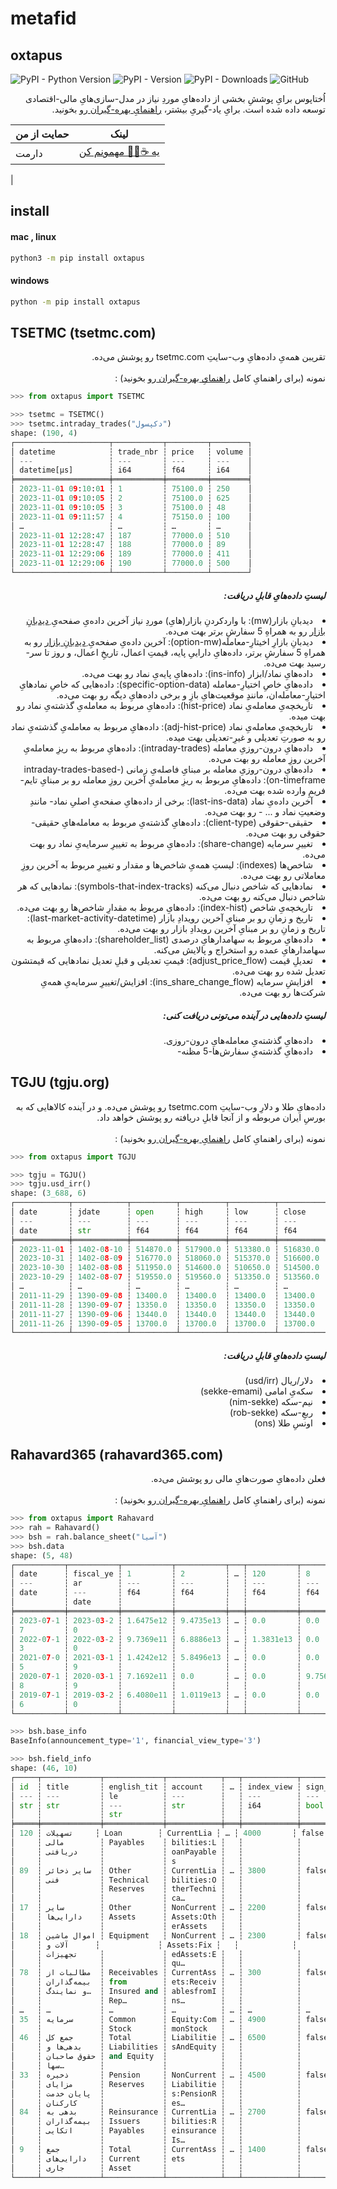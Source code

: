 # metafid
## oxtapus

![PyPI - Python Version](https://img.shields.io/pypi/pyversions/oxtapus)
![PyPI - Version](https://img.shields.io/pypi/v/oxtapus)
![PyPI - Downloads](https://img.shields.io/pypi/dm/oxtapus?logoColor=blue&color=blue)
![GitHub](https://img.shields.io/github/license/yghaderi/oxtapus)

<div dir="rtl">
اُختاپوس برایِ پوششِ بخشی از داده‌هایِ موردِ نیاز در مدل-سازی‌هایِ مالی-اقتصادی توسعه داده شده است.
برایِ یاد-گیریِ بیشتر،
<a href="https://yghaderi.github.io/oxtapus/">
راهنمایِ بهره-گیران
</a>
رو بخونید.
</div>



| حمایت از من | لینک                                             |
|-------------|--------------------------------------------------|
| دارمت       | [یه ☕🧸🍪 مهمونم کن](https://daramet.com/yghaderi) |
|


## install
#### mac , linux
```bash
python3 -m pip install oxtapus
```
#### windows
```bash
python -m pip install oxtapus
```


## TSETMC (tsetmc.com)

<div dir="rtl">
تقریبن همه‌یِ داده‌هایِ وب-سایتِ tsetmc.com رو پوشش می‌ده.
<br>
<br>
نمونه
(برای راهنمایِ کامل
<a href="https://yghaderi.github.io/oxtapus/">
راهنمایِ بهره-گیران
</a>
رو بخونید)
:
</div>

```python
>>> from oxtapus import TSETMC

>>> tsetmc = TSETMC()
>>> tsetmc.intraday_trades("دکپسول")
shape: (190, 4)
┌─────────────────────┬───────────┬─────────┬────────┐
│ datetime            ┆ trade_nbr ┆ price   ┆ volume │
│ ---                 ┆ ---       ┆ ---     ┆ ---    │
│ datetime[μs]        ┆ i64       ┆ f64     ┆ i64    │
╞═════════════════════╪═══════════╪═════════╪════════╡
│ 2023-11-01 09:10:01 ┆ 1         ┆ 75100.0 ┆ 250    │
│ 2023-11-01 09:10:05 ┆ 2         ┆ 75100.0 ┆ 625    │
│ 2023-11-01 09:10:05 ┆ 3         ┆ 75100.0 ┆ 48     │
│ 2023-11-01 09:11:57 ┆ 4         ┆ 75150.0 ┆ 100    │
│ …                   ┆ …         ┆ …       ┆ …      │
│ 2023-11-01 12:28:47 ┆ 187       ┆ 77000.0 ┆ 510    │
│ 2023-11-01 12:28:47 ┆ 188       ┆ 77000.0 ┆ 89     │
│ 2023-11-01 12:29:06 ┆ 189       ┆ 77000.0 ┆ 411    │
│ 2023-11-01 12:29:06 ┆ 190       ┆ 77000.0 ┆ 500    │
└─────────────────────┴───────────┴─────────┴────────┘
```

<h5 dir="rtl">
لیستِ داده‌هایِ قابلِ دریافت:
</h5>
<div dir="rtl">
<li>
دیدبانِ بازار(mw): با واردکردنِ بازار(هایِ) موردِ نیاز آخرین داده‌یِ صفحه‌یِ
<a href="http://main.tsetmc.com/MarketWatch">ِدیدبانِ بازار</a>
رو به همراهِ 5 سفارشِ برتر بهت می‌ده.
</li>

<li>
دیدبانِ بازارِ اخیتارِ-معامله(option-mw): آخرین داده‌یِ صفحه‌یِ
<a href="http://main.tsetmc.com/MarketWatch">ِدیدبانِ بازار</a>
رو به همراهِ 5 سفارشِ برتر، داده‌هایِ داراییِ پایه، قیمتِ اعمال، تاریخِ اعمال، و روز تا سر-رسید بهت می‌ده.
</li>

<li>
داده‌هایِ نماد/ابزار (ins-info): داده‌هایِ پایه‌یِ نماد رو بهت می‌ده.
</li>

<li>
داده‌هایِ خاصِ اختیارِ-معامله (specific-option-data): داده‌هایی که خاصِ نماد‌هایِ اختیارِ-معامله‌ان، مانندِِ موقعیت‌هایِ بازِ و برخی داده‌هایِ دیگه رو بهت می‌ده.
</li>

<li>
تاریخچه‌یِ معامله‌یِ نماد (hist-price): داده‌هایِ مربوط به معامله‌یِ گذشته‌یِ نماد رو بهت میده.
</li>

<li>
تاریخچه‌یِ معامله‌یِ نماد (adj-hist-price): داده‌هایِ مربوط به معامله‌یِ گذشته‌یِ نماد رو به صورتِ تعدیلی و غیرِ-تعدیلی بهت میده.
</li>

<li>
داده‌هایِ درون-روزیِ معامله (intraday-trades): داده‌هایِ مربوط به ریزِ معامله‌یِ آخرین روزِ معامله رو بهت می‌ده.
</li>

<li>
داده‌هایِ درون-روزیِ معامله بر مبنایِ فاصله‌یِ زمانی (intraday-trades-based-on-timeframe): داده‌هایِ مربوط به ریزِ معامله‌یِ آخرین روزِ معامله رو بر مبنایِ تایم-فریمِ وارده شده بهت می‌ده.
</li>

<li>
آخرین داده‌یِ نماد (last-ins-data): برخی از داده‌هایِ صفحه‌یِ اصلیِ نماد- مانندِ وضعیتِ نماد و ... - رو بهت می‌ده.
</li>

<li>
حقیقی-حقوقی (client-type): داده‌هایِ گذشته‌یِ مربوط به معامله‌هایِ حقیقی-حقوقی رو بهت می‌ده.
</li>

<li>
تغییرِ سرمایه (share-change): داده‌هایِ مربوط به تغییرِ سرمایه‌یِ نماد رو بهت می‌ده.
</li>

<li>
شاخص‌ها (indexes): لیستِ همه‌یِ شاخص‌ها و مقدار و تغییرِ مربوط به آخرین روزِ معاملاتی رو بهت می‌ده.
</li>

<li>
نماد‌هایی که شاخص دنبال‌ می‌کنه (symbols-that-index-tracks): نمادهایی که هر شاخص دنبال می‌کنه رو بهت می‌ده.
</li>

<li>
تاریخچه‌یِ شاخص (index-hist): داده‌هایِ مربوط به مقدارِ شاخص‌ها رو بهت می‌ده.
</li>

<li>
تاریخ و زمانِ رو بر مبنایِ آخرین رویدادِ بازار (last-market-activity-datetime): تاریخ و زمانِ رو بر مبنایِ آخرین رویدادِ بازار رو بهت می‌ده.
</li>
<li>
داده‌هایِ مربوط به سهامدارهایِ درصدی (shareholder_list): داده‌هایِ مربوط به سهامدارهایِ عمده رو استخراج و پالایش می‌کنه.
</li>
<li>
تعدیلِ قیمت (adjust_price_flow): قیمتِ تعدیلی و قبلِ تعدیل نمادهایی که قیمتشون تعدیل شده رو بهت می‌ده.
</li>
<li>
افزایشِ سرمایه (ins_share_change_flow):  افزایش/تغییرِ سرمایه‌یِ همه‌یِ شرکت‌ها رو بهت می‌ده.
</li>
</div>

<h5 dir="rtl">
لیستِ داده‌هایی در آینده می‌تونی دریافت کنی:
</h5>
<div dir="rtl">
<li>
داده‌هایِ گذشته‌یِ معامله‌هایِ درون-روزی.
</li>

<li>
داده‌هایِ گذشته‌یِ سفارش‌ها-5 مظنه-
</li>

</div>

## TGJU (tgju.org)
<div dir="rtl">
داده‌هایِ طلا و دلارِ وب-سایتِ tsetmc.com رو پوشش می‌ده. و در آینده کالاهایی که به بورسِ ایران مربوطه و از آنجا قابلِ دریافته رو پوشش خواهد داد.
<br>
<br>
نمونه (برای راهنمایِ کامل
<a href="https://yghaderi.github.io/oxtapus/">
راهنمایِ بهره-گیران
</a>
رو بخونید)
:
</div>

```python
>>> from oxtapus import TGJU

>>> tgju = TGJU()
>>> tgju.usd_irr()
shape: (3_688, 6)
┌────────────┬────────────┬──────────┬──────────┬──────────┬──────────┐
│ date       ┆ jdate      ┆ open     ┆ high     ┆ low      ┆ close    │
│ ---        ┆ ---        ┆ ---      ┆ ---      ┆ ---      ┆ ---      │
│ date       ┆ str        ┆ f64      ┆ f64      ┆ f64      ┆ f64      │
╞════════════╪════════════╪══════════╪══════════╪══════════╪══════════╡
│ 2023-11-01 ┆ 1402-08-10 ┆ 514870.0 ┆ 517900.0 ┆ 513380.0 ┆ 516830.0 │
│ 2023-10-31 ┆ 1402-08-09 ┆ 516770.0 ┆ 518060.0 ┆ 515370.0 ┆ 516600.0 │
│ 2023-10-30 ┆ 1402-08-08 ┆ 511950.0 ┆ 514600.0 ┆ 510650.0 ┆ 514500.0 │
│ 2023-10-29 ┆ 1402-08-07 ┆ 519550.0 ┆ 519560.0 ┆ 513350.0 ┆ 513560.0 │
│ …          ┆ …          ┆ …        ┆ …        ┆ …        ┆ …        │
│ 2011-11-29 ┆ 1390-09-08 ┆ 13400.0  ┆ 13400.0  ┆ 13400.0  ┆ 13400.0  │
│ 2011-11-28 ┆ 1390-09-07 ┆ 13350.0  ┆ 13350.0  ┆ 13350.0  ┆ 13350.0  │
│ 2011-11-27 ┆ 1390-09-06 ┆ 13440.0  ┆ 13440.0  ┆ 13440.0  ┆ 13440.0  │
│ 2011-11-26 ┆ 1390-09-05 ┆ 13700.0  ┆ 13700.0  ┆ 13700.0  ┆ 13700.0  │
└────────────┴────────────┴──────────┴──────────┴──────────┴──────────┘
```


<h5 dir="rtl">
لیستِ داده‌هایِ قابلِ دریافت:
</h5>
<div dir="rtl">
<li>
دلار/ریال (usd/irr)
</li>

<li>
سکه‌یِ امامی (sekke-emami)
</li>

<li>
نیم-سکه (nim-sekke)
</li>

<li>
ربعِ-سکه (rob-sekke)
</li>

<li>
اونسِ طلا (ons)
</li>

</div>

## Rahavard365 (rahavard365.com)
<div dir="rtl">
فعلن داده‌هایِ صورت‌هایِ مالی رو پوشش می‌ده.
<br>
<br>
نمونه (برای راهنمایِ کامل
<a href="https://yghaderi.github.io/oxtapus/">
راهنمایِ بهره-گیران
</a>
رو بخونید)
:
</div>

```python
>>> from oxtapus import Rahavard
>>> rah = Rahavard()
>>> bsh = rah.balance_sheet("آسیا")
>>> bsh.data
shape: (5, 48)
┌───────────┬───────────┬───────────┬───────────┬───┬───────────┬───────────┬───────────┬──────────┐
│ date      ┆ fiscal_ye ┆ 1         ┆ 2         ┆ … ┆ 120       ┆ 8         ┆ 10        ┆ 25       │
│ ---       ┆ ar        ┆ ---       ┆ ---       ┆   ┆ ---       ┆ ---       ┆ ---       ┆ ---      │
│ date      ┆ ---       ┆ f64       ┆ f64       ┆   ┆ f64       ┆ f64       ┆ f64       ┆ f64      │
│           ┆ date      ┆           ┆           ┆   ┆           ┆           ┆           ┆          │
╞═══════════╪═══════════╪═══════════╪═══════════╪═══╪═══════════╪═══════════╪═══════════╪══════════╡
│ 2023-07-1 ┆ 2023-03-2 ┆ 1.6475e12 ┆ 9.4735e13 ┆ … ┆ 0.0       ┆ 0.0       ┆ 0.0       ┆ 0.0      │
│ 7         ┆ 0         ┆           ┆           ┆   ┆           ┆           ┆           ┆          │
│ 2022-07-1 ┆ 2022-03-2 ┆ 9.7369e11 ┆ 6.8886e13 ┆ … ┆ 1.3831e13 ┆ 0.0       ┆ 0.0       ┆ 0.0      │
│ 3         ┆ 0         ┆           ┆           ┆   ┆           ┆           ┆           ┆          │
│ 2021-07-0 ┆ 2021-03-1 ┆ 1.4242e12 ┆ 5.8496e13 ┆ … ┆ 0.0       ┆ 0.0       ┆ 0.0       ┆ 0.0      │
│ 5         ┆ 9         ┆           ┆           ┆   ┆           ┆           ┆           ┆          │
│ 2020-07-1 ┆ 2020-03-1 ┆ 7.1692e11 ┆ 0.0       ┆ … ┆ 0.0       ┆ 9.7560e11 ┆ 3.2546e13 ┆ 0.0      │
│ 8         ┆ 9         ┆           ┆           ┆   ┆           ┆           ┆           ┆          │
│ 2019-07-1 ┆ 2019-03-2 ┆ 6.4080e11 ┆ 1.0119e13 ┆ … ┆ 0.0       ┆ 0.0       ┆ 9.8519e12 ┆ 1.5801e1 │
│ 6         ┆ 0         ┆           ┆           ┆   ┆           ┆           ┆           ┆ 2        │
└───────────┴───────────┴───────────┴───────────┴───┴───────────┴───────────┴───────────┴──────────┘

>>> bsh.base_info
BaseInfo(announcement_type='1', financial_view_type='3')

>>> bsh.field_info
shape: (46, 10)
┌─────┬─────────────┬─────────────┬────────────┬───┬────────────┬──────────┬──────────┬────────────┐
│ id  ┆ title       ┆ english_tit ┆ account    ┆ … ┆ index_view ┆ sign_neg ┆ sign_pos ┆ neg_nature │
│ --- ┆ ---         ┆ le          ┆ ---        ┆   ┆ ---        ┆ ---      ┆ ---      ┆ ---        │
│ str ┆ str         ┆ ---         ┆ str        ┆   ┆ i64        ┆ bool     ┆ bool     ┆ bool       │
│     ┆             ┆ str         ┆            ┆   ┆            ┆          ┆          ┆            │
╞═════╪═════════════╪═════════════╪════════════╪═══╪════════════╪══════════╪══════════╪════════════╡
│ 120 ┆ تسهیلات     ┆ Loan        ┆ CurrentLia ┆ … ┆ 4000       ┆ false    ┆ false    ┆ false      │
│     ┆ مالی        ┆ Payables    ┆ bilities:L ┆   ┆            ┆          ┆          ┆            │
│     ┆ دریافتی     ┆             ┆ oanPayable ┆   ┆            ┆          ┆          ┆            │
│     ┆             ┆             ┆ s          ┆   ┆            ┆          ┆          ┆            │
│ 89  ┆ سایر ذخائر  ┆ Other       ┆ CurrentLia ┆ … ┆ 3800       ┆ false    ┆ false    ┆ false      │
│     ┆ فنی         ┆ Technical   ┆ bilities:O ┆   ┆            ┆          ┆          ┆            │
│     ┆             ┆ Reserves    ┆ therTechni ┆   ┆            ┆          ┆          ┆            │
│     ┆             ┆             ┆ ca…        ┆   ┆            ┆          ┆          ┆            │
│ 17  ┆ سایر        ┆ Other       ┆ NonCurrent ┆ … ┆ 2200       ┆ false    ┆ false    ┆ false      │
│     ┆ دارایی‌ها    ┆ Assets      ┆ Assets:Oth ┆   ┆            ┆          ┆          ┆            │
│     ┆             ┆             ┆ erAssets   ┆   ┆            ┆          ┆          ┆            │
│ 18  ┆ اموال ماشین ┆ Equipment   ┆ NonCurrent ┆ … ┆ 2300       ┆ false    ┆ false    ┆ false      │
│     ┆ آلات و      ┆             ┆ Assets:Fix ┆   ┆            ┆          ┆          ┆            │
│     ┆ تجهیزات     ┆             ┆ edAssets:E ┆   ┆            ┆          ┆          ┆            │
│     ┆             ┆             ┆ qu…        ┆   ┆            ┆          ┆          ┆            │
│ 78  ┆ مطالبات از  ┆ Receivables ┆ CurrentAss ┆ … ┆ 300        ┆ false    ┆ false    ┆ false      │
│     ┆ بیمه‌گذاران  ┆ from        ┆ ets:Receiv ┆   ┆            ┆          ┆          ┆            │
│     ┆ و نمایندگ…  ┆ Insured and ┆ ablesfromI ┆   ┆            ┆          ┆          ┆            │
│     ┆             ┆ Rep…        ┆ ns…        ┆   ┆            ┆          ┆          ┆            │
│ …   ┆ …           ┆ …           ┆ …          ┆ … ┆ …          ┆ …        ┆ …        ┆ …          │
│ 35  ┆ سرمایه      ┆ Common      ┆ Equity:Com ┆ … ┆ 4900       ┆ false    ┆ false    ┆ false      │
│     ┆             ┆ Stock       ┆ monStock   ┆   ┆            ┆          ┆          ┆            │
│ 46  ┆ جمع کل      ┆ Total       ┆ Liabilitie ┆ … ┆ 6500       ┆ false    ┆ false    ┆ false      │
│     ┆ بدهی‌ها و    ┆ Liabilities ┆ sAndEquity ┆   ┆            ┆          ┆          ┆            │
│     ┆ حقوق صاحبان ┆ and Equity  ┆            ┆   ┆            ┆          ┆          ┆            │
│     ┆ سها…        ┆             ┆            ┆   ┆            ┆          ┆          ┆            │
│ 33  ┆ ذخیره       ┆ Pension     ┆ NonCurrent ┆ … ┆ 4500       ┆ false    ┆ false    ┆ false      │
│     ┆ مزایای      ┆ Reserves    ┆ Liabilitie ┆   ┆            ┆          ┆          ┆            │
│     ┆ پایان خدمت  ┆             ┆ s:PensionR ┆   ┆            ┆          ┆          ┆            │
│     ┆ کارکنان     ┆             ┆ es…        ┆   ┆            ┆          ┆          ┆            │
│ 84  ┆ بدهی به     ┆ Reinsurance ┆ CurrentLia ┆ … ┆ 2700       ┆ false    ┆ false    ┆ false      │
│     ┆ بیمه‌گذاران  ┆ Issuers     ┆ bilities:R ┆   ┆            ┆          ┆          ┆            │
│     ┆ اتکایی      ┆ Payables    ┆ einsurance ┆   ┆            ┆          ┆          ┆            │
│     ┆             ┆             ┆ Is…        ┆   ┆            ┆          ┆          ┆            │
│ 9   ┆ جمع         ┆ Total       ┆ CurrentAss ┆ … ┆ 1400       ┆ false    ┆ false    ┆ false      │
│     ┆ دارایی‌های   ┆ Current     ┆ ets        ┆   ┆            ┆          ┆          ┆            │
│     ┆ جاری        ┆ Asset       ┆            ┆   ┆            ┆          ┆          ┆            │
└─────┴─────────────┴─────────────┴────────────┴───┴────────────┴──────────┴──────────┴────────────┘
```




